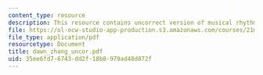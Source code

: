 ```yaml
---
content_type: resource
description: This resource contains uncorrect version of musical rhythm.
file: https://ol-ocw-studio-app-production.s3.amazonaws.com/courses/21m-301-harmony-and-counterpoint-i-spring-2005/35ee6fd76743dd2f18b8979ad48d872f_dawn_zhang_uncor.pdf
file_type: application/pdf
resourcetype: Document
title: dawn_zhang_uncor.pdf
uid: 35ee6fd7-6743-dd2f-18b8-979ad48d872f
---
```

